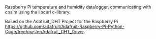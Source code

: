 Raspberry Pi temperature and humidity datalogger, communicating with cosim using the libcurl c-library.

Based on the Adafruit_DHT Project for the Raspberry Pi https://github.com/adafruit/Adafruit-Raspberry-Pi-Python-Code/tree/master/Adafruit_DHT_Driver.

